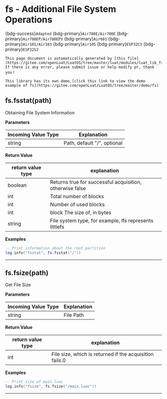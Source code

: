 # fs - Additional File System Operations

{bdg-success}`Adapted` {bdg-primary}`Air780E/Air700E` {bdg-primary}`Air780EP/Air780EPV` {bdg-primary}`Air601` {bdg-primary}`Air101/Air103` {bdg-primary}`Air105` {bdg-primary}`ESP32C3` {bdg-primary}`ESP32S3`

```{note}
This page document is automatically generated by [this file](https://gitee.com/openLuat/LuatOS/tree/master/luat/modules/luat_lib_fs.c). If there is any error, please submit issue or help modify pr, thank you！
```

```{tip}
This library has its own demo,[click this link to view the demo example of fs](https://gitee.com/openLuat/LuatOS/tree/master/demo/fs)
```

## fs.fsstat(path)



Obtaining File System Information

**Parameters**

|Incoming Value Type | Explanation|
|-|-|
|string|Path, default "/", optional|

**Return Value**

|return value type | explanation|
|-|-|
|boolean|Returns true for successful acquisition, otherwise false|
|int|Total number of blocks|
|int|Number of used blocks|
|int|block The size of, in bytes|
|string|File system type, for example, lfs represents littlefs|

**Examples**

```lua
-- Print information about the root partition
log.info("fsstat", fs.fsstat("/"))

```

---

## fs.fsize(path)



Get File Size

**Parameters**

|Incoming Value Type | Explanation|
|-|-|
|string|File Path|

**Return Value**

|return value type | explanation|
|-|-|
|int|File size, which is returned if the acquisition fails.0|

**Examples**

```lua
-- Print size of main.luac
log.info("fsize", fs.fsize("/main.luac"))

```

---

